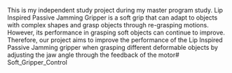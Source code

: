 This is my independent study project during my master program study. 
Lip Inspired Passive Jamming Gripper is a soft grip that can adapt to objects with complex shapes and grasp objects through re-grasping motions. However, its performance in grasping soft objects can continue to improve. Therefore, our project aims to improve the performance of the Lip Inspired Passive Jamming gripper when grasping different deformable objects by adjusting the jaw angle through the feedback of the motor# Soft_Gripper_Control
